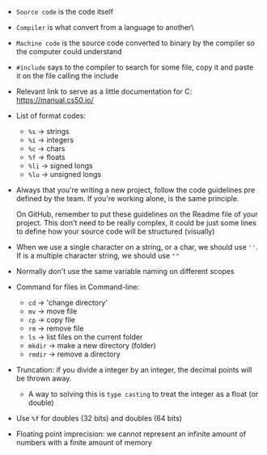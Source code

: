 - `Source code` is the code itself

- `Compiler` is what convert from a language to another\

- `Machine code` is the source code converted to binary by the compiler so the computer could understand

- `#include` says to the compiler to search for some file, copy it and paste it on the file calling the include

- Relevant link to serve as a little documentation for C: https://manual.cs50.io/ 

- List of format codes:
	- `%s`  -> strings
	- `%i`  -> integers
	- `%c`  -> chars
	- `%f`  -> floats
	- `%li` -> signed longs
	- `%lu` -> unsigned longs

- Always that you're writing a new project, follow the code guidelines pre defined by the team. If you're working alone, is the same principle. 
  
  On GitHub, remember to put these guidelines on the Readme file of your project. This don't need to be really complex, it could be just some lines to define how your source code will be structured (visually)

- When we use a single character on a string, or a char, we should use `''`. If is a multiple character string, we should use `""`

- Normally don't use the same variable naming on different scopes

- Command for files in Command-line:
	- `cd` -> 'change directory'
	- `mv` -> move file
	- `cp` -> copy file
	- `rm` -> remove file
	- `ls` -> list files on the current folder
	- `mkdir` -> make a new directory (folder) 
	- `rmdir` -> remove a directory

- Truncation: if you divide a integer by an integer, the decimal points will be thrown away.
	- A way to solving this is `type casting` to treat the integer as a float (or double)

- Use `%f` for doubles (32 bits) and doubles (64 bits)

- Floating point imprecision: we cannot represent an infinite amount of numbers with a finite amount of memory
